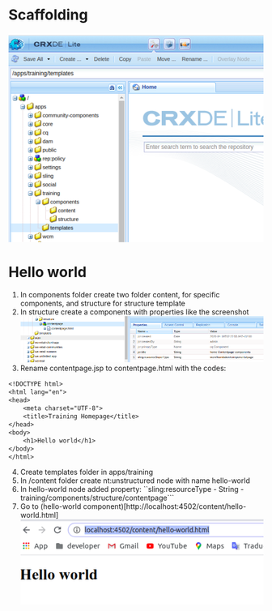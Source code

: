 # Scaffolding
![Project scaffolding](../images/project-scaffolding.png)

# Hello world
1. In components folder create two folder content, for specific components, and structure for structure template
2. In structure create a components with properties like the screenshot
![Contentpage component](../images/contentpage-component.png)
3. Rename contentpage.jsp to contentpage.html with the codes:
```
<!DOCTYPE html>
<html lang="en">
<head>
    <meta charset="UTF-8">
    <title>Training Homepage</title>
</head>
<body>
    <h1>Hello world</h1>
</body>
</html>
```
4. Create templates folder in apps/training
5. In /content folder create nt:unstructured node with name hello-world
6. In hello-world node added property: ``sling:resourceType - String - training/components/structure/contentpage```
7. Go to (hello-world component)[http://localhost:4502/content/hello-world.html]
![hello-world component](../images/hello-world-components.png)
